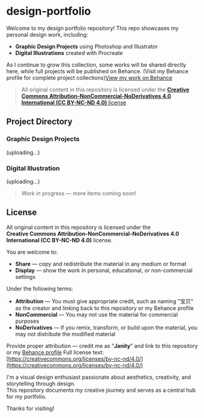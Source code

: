# design-portfolio

Welcome to my design portfolio repository!
This repo showcases my personal design work, including:

- **Graphic Design Projects** using Photoshop and Illustrator  
- **Digital Illustrations** created with Procreate  

As I continue to grow this collection, some works will be shared directly here, while full projects will be published on Behance.
(Visit my Behance profile for complete project collections)[View my work on Behance](https://www.behance.net/janity)

> All original content in this repository is licensed under the [**Creative Commons Attribution-NonCommercial-NoDerivatives 4.0 International (CC BY-NC-ND 4.0)** license](https://creativecommons.org/licenses/by-nc-nd/4.0/)

## Project Directory

### Graphic Design Projects

(uploading...)

### Digital Illustration 

(uploading...)

> Work in progress — more items coming soon!

## License

All original content in this repository is licensed under the  
**Creative Commons Attribution-NonCommercial-NoDerivatives 4.0 International (CC BY-NC-ND 4.0)** license.

You are welcome to:

- **Share** — copy and redistribute the material in any medium or format  
- **Display** — show the work in personal, educational, or non-commercial settings  

Under the following terms:

- **Attribution** — You must give appropriate credit, such as naming "宝贝" as the creator and linking back to this repository or my Behance profile  
- **NonCommercial** — You may not use the material for commercial purposes  
- **NoDerivatives** — If you remix, transform, or build upon the material, you may not distribute the modified material  

Provide proper attribution — credit me as "**Janity**" and link to this repository or my [Behance profile](https://www.behance.net/janity)
Full license text: [https://creativecommons.org/licenses/by-nc-nd/4.0/](https://creativecommons.org/licenses/by-nc-nd/4.0/)

I'm a visual design enthusiast passionate about aesthetics, creativity, and storytelling through design.  
This repository documents my creative journey and serves as a central hub for my portfolio.

Thanks for visiting!
